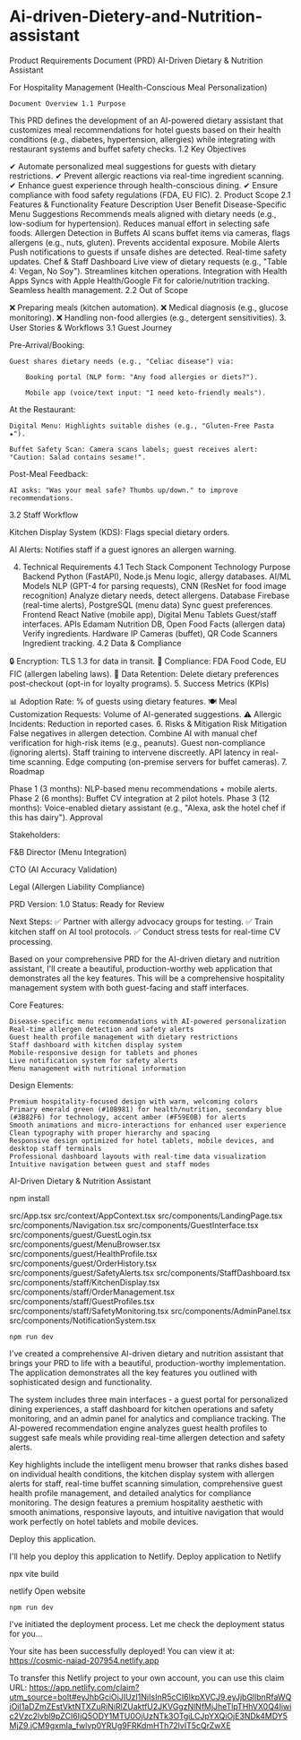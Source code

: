 # Ai-driven-Dietery-and-Nutrition-assistant
Product Requirements Document (PRD)
AI-Driven Dietary & Nutrition Assistant

For Hospitality Management (Health-Conscious Meal Personalization)

    Document Overview 1.1 Purpose

This PRD defines the development of an AI-powered dietary assistant that customizes meal recommendations for hotel guests based on their health conditions (e.g., diabetes, hypertension, allergies) while integrating with restaurant systems and buffet safety checks.
1.2 Key Objectives

✔ Automate personalized meal suggestions for guests with dietary restrictions.
✔ Prevent allergic reactions via real-time ingredient scanning.
✔ Enhance guest experience through health-conscious dining.
✔ Ensure compliance with food safety regulations (FDA, EU FIC).
2. Product Scope
2.1 Features & Functionality
Feature	Description	User Benefit
Disease-Specific Menu Suggestions	Recommends meals aligned with dietary needs (e.g., low-sodium for hypertension).	Reduces manual effort in selecting safe foods.
Allergen Detection in Buffets	AI scans buffet items via cameras, flags allergens (e.g., nuts, gluten).	Prevents accidental exposure.
Mobile Alerts	Push notifications to guests if unsafe dishes are detected.	Real-time safety updates.
Chef & Staff Dashboard	Live view of dietary requests (e.g., "Table 4: Vegan, No Soy").	Streamlines kitchen operations.
Integration with Health Apps	Syncs with Apple Health/Google Fit for calorie/nutrition tracking.	Seamless health management.
2.2 Out of Scope

❌ Preparing meals (kitchen automation).
❌ Medical diagnosis (e.g., glucose monitoring).
❌ Handling non-food allergies (e.g., detergent sensitivities).
3. User Stories & Workflows
3.1 Guest Journey

Pre-Arrival/Booking:

    Guest shares dietary needs (e.g., "Celiac disease") via:

        Booking portal (NLP form: "Any food allergies or diets?").

        Mobile app (voice/text input: "I need keto-friendly meals").

At the Restaurant:

    Digital Menu: Highlights suitable dishes (e.g., "Gluten-Free Pasta ★").

    Buffet Safety Scan: Camera scans labels; guest receives alert: "Caution: Salad contains sesame!".

Post-Meal Feedback:

    AI asks: "Was your meal safe? Thumbs up/down." to improve recommendations.

3.2 Staff Workflow

Kitchen Display System (KDS): Flags special dietary orders.

AI Alerts: Notifies staff if a guest ignores an allergen warning.

4. Technical Requirements
4.1 Tech Stack
Component	Technology	Purpose
Backend	Python (FastAPI), Node.js	Menu logic, allergy databases.
AI/ML Models	NLP (GPT-4 for parsing requests), CNN (ResNet for food image recognition)	Analyze dietary needs, detect allergens.
Database	Firebase (real-time alerts), PostgreSQL (menu data)	Sync guest preferences.
Frontend	React Native (mobile app), Digital Menu Tablets	Guest/staff interfaces.
APIs	Edamam Nutrition DB, Open Food Facts (allergen data)	Verify ingredients.
Hardware	IP Cameras (buffet), QR Code Scanners	Ingredient tracking.
4.2 Data & Compliance

🔒 Encryption: TLS 1.3 for data in transit.
📜 Compliance: FDA Food Code, EU FIC (allergen labeling laws).
🔄 Data Retention: Delete dietary preferences post-checkout (opt-in for loyalty programs).
5. Success Metrics (KPIs)

📊 Adoption Rate: % of guests using dietary features.
🍽️ Meal Customization Requests: Volume of AI-generated suggestions.
⚠️ Allergic Incidents: Reduction in reported cases.
6. Risks & Mitigation
Risk	Mitigation
False negatives in allergen detection.	Combine AI with manual chef verification for high-risk items (e.g., peanuts).
Guest non-compliance (ignoring alerts).	Staff training to intervene discreetly.
API latency in real-time scanning.	Edge computing (on-premise servers for buffet cameras).
7. Roadmap

Phase 1 (3 months): NLP-based menu recommendations + mobile alerts.
Phase 2 (6 months): Buffet CV integration at 2 pilot hotels.
Phase 3 (12 months): Voice-enabled dietary assistant (e.g., "Alexa, ask the hotel chef if this has dairy").
Approval

Stakeholders:

F&B Director (Menu Integration)

CTO (AI Accuracy Validation)

Legal (Allergen Liability Compliance)

PRD Version: 1.0
Status: Ready for Review

Next Steps:
✅ Partner with allergy advocacy groups for testing.
✅ Train kitchen staff on AI tool protocols.
✅ Conduct stress tests for real-time CV processing.

Based on your comprehensive PRD for the AI-driven dietary and nutrition assistant, I'll create a beautiful, production-worthy web application that demonstrates all the key features. This will be a comprehensive hospitality management system with both guest-facing and staff interfaces.

Core Features:

    Disease-specific menu recommendations with AI-powered personalization
    Real-time allergen detection and safety alerts
    Guest health profile management with dietary restrictions
    Staff dashboard with kitchen display system
    Mobile-responsive design for tablets and phones
    Live notification system for safety alerts
    Menu management with nutritional information

Design Elements:

    Premium hospitality-focused design with warm, welcoming colors
    Primary emerald green (#10B981) for health/nutrition, secondary blue (#3B82F6) for technology, accent amber (#F59E0B) for alerts
    Smooth animations and micro-interactions for enhanced user experience
    Clean typography with proper hierarchy and spacing
    Responsive design optimized for hotel tablets, mobile devices, and desktop staff terminals
    Professional dashboard layouts with real-time data visualization
    Intuitive navigation between guest and staff modes

AI-Driven Dietary & Nutrition Assistant

npm install

src/App.tsx
src/context/AppContext.tsx
src/components/LandingPage.tsx
src/components/Navigation.tsx
src/components/GuestInterface.tsx
src/components/guest/GuestLogin.tsx
src/components/guest/MenuBrowser.tsx
src/components/guest/HealthProfile.tsx
src/components/guest/OrderHistory.tsx
src/components/guest/SafetyAlerts.tsx
src/components/StaffDashboard.tsx
src/components/staff/KitchenDisplay.tsx
src/components/staff/OrderManagement.tsx
src/components/staff/GuestProfiles.tsx
src/components/staff/SafetyMonitoring.tsx
src/components/AdminPanel.tsx
src/components/NotificationSystem.tsx

    npm run dev

I've created a comprehensive AI-driven dietary and nutrition assistant that brings your PRD to life with a beautiful, production-worthy implementation. The application demonstrates all the key features you outlined with sophisticated design and functionality.

The system includes three main interfaces - a guest portal for personalized dining experiences, a staff dashboard for kitchen operations and safety monitoring, and an admin panel for analytics and compliance tracking. The AI-powered recommendation engine analyzes guest health profiles to suggest safe meals while providing real-time allergen detection and safety alerts.

Key highlights include the intelligent menu browser that ranks dishes based on individual health conditions, the kitchen display system with allergen alerts for staff, real-time buffet scanning simulation, comprehensive guest health profile management, and detailed analytics for compliance monitoring. The design features a premium hospitality aesthetic with smooth animations, responsive layouts, and intuitive navigation that would work perfectly on hotel tablets and mobile devices.

Deploy this application.

I'll help you deploy this application to Netlify.
Deploy application to Netlify

npx vite build

netlify
Open website

    npm run dev

I've initiated the deployment process. Let me check the deployment status for you...

Your site has been successfully deployed! You can view it at: https://cosmic-naiad-207954.netlify.app

To transfer this Netlify project to your own account, you can use  this claim URL:
https://app.netlify.com/claim?utm_source=bolt#eyJhbGciOiJIUzI1NiIsInR5cCI6IkpXVCJ9.eyJjbGllbnRfaWQiOiI1aDZmZEstVktNTXZuRjNiRlZUaktfU2JKVGgzNlNfMjJheTlpTHhVX0Q4Iiwic2Vzc2lvbl9pZCI6IjQ5ODY1MTU0OjUzNTk3OTgiLCJpYXQiOjE3NDk4MDY5MjZ9.jCM9gxmIa_fwlvp0YRUg9FRKdmHTh72lvIT5cQrZwXE
